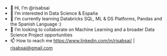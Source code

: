 - 👋 Hi, I’m @risabsai
- 👀 I’m interested in Data Science & España
- 🌱 I’m currently learning Databricks SQL, ML & DS Platforms, Pandas and the Spanish Language :)
- 💞️ I’m looking to collaborate on Machine Learning and a broader Data Science Project opportunities
- 📫 How to reach me https://www.linkedin.com/in/risabsai/ | risabsai@gmail.com

<!---
risabsai/risabsai is a ✨ special ✨ repository because its `README.md` (this file) appears on your GitHub profile.
You can click the Preview link to take a look at your changes.
--->
